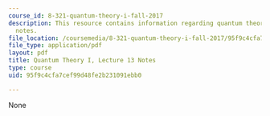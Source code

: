```yaml
---
course_id: 8-321-quantum-theory-i-fall-2017
description: This resource contains information regarding quantum theory I, lecture
  notes.
file_location: /coursemedia/8-321-quantum-theory-i-fall-2017/95f9c4cfa7cef99d48fe2b231091ebb0_MIT8_321F17_lec13.pdf
file_type: application/pdf
layout: pdf
title: Quantum Theory I, Lecture 13 Notes
type: course
uid: 95f9c4cfa7cef99d48fe2b231091ebb0

---
```

None